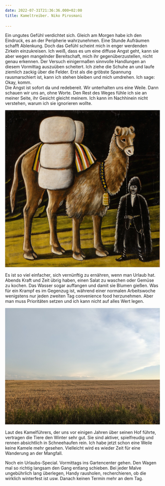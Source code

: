 ```yaml
---
date: 2022-07-31T21:36:36.000+02:00
title: Kameltreiber. Niko Pirosmani

---
```

Ein ungutes Gefühl verdichtet sich. Gleich am Morgen habe ich den Eindruck, es an der Peripherie wahrzunehmen. Eine Stunde Aufräumen schafft Ablenkung. Doch das Gefühl scheint mich in enger werdenden Zirkeln einzukreisen. Ich weiß, dass es um eine diffuse Angst geht, kann sie aber wegen mangelnder Bereitschaft, mich ihr gegenüberzustellen, nicht genau erkennen. Der Versuch einigermaßen sinnvolle Handlungen an diesem Vormittag auszuüben scheitert. Ich ziehe die Schuhe an und laufe ziemlich zackig über die Felder. Erst als die gröbste Spannung rausmarschiert ist, kann ich stehen bleiben und mich umdrehen. Ich sage: Okay, komm.  
Die Angst ist sofort da und redebereit. Wir unterhalten uns eine Weile. Dann schauen wir uns an, ohne Worte. Den Rest des Weges fühle ich sie an meiner Seite, ihr Gesicht gleicht meinem. Ich kann im Nachhinein nicht verstehen, warum ich sie ignorieren wollte.

![](/uploads/kamel.jpg)

Es ist so viel einfacher, sich vernünftig zu ernähren, wenn man Urlaub hat. Abends Kraft und Zeit übrig haben, einen Salat zu waschen oder Gemüse zu kochen. Das Wasser sogar auffangen und damit sie Blumen gießen. Was für ein Krampf es im Gegenzug ist, während einer normalen Arbeitswoche wenigstens nur jeden zweiten Tag convenience food herzunehmen. Aber man muss Prioritäten setzen und ich kann nicht auf alles Wert legen.

![](/uploads/abgeerntetes-feld2.jpg)

Laut des Kamelführers, der uns vor einigen Jahren über seinen Hof führte, vertragen die Tiere den Winter sehr gut. Sie sind aktiver, spielfreudig und rennen absichtlich in Schneehaufen rein. Ich habe jetzt schon eine Weile keine Kamele mehr gesehen. Vielleicht wird es wieder Zeit für eine Wanderung an der Mangfall.

Noch ein Urlaubs-Special. Vormittags ins Gartencenter gehen. Den Wagen mal so richtig langsam den Gang entlang schieben. Bei jeder Malve ungebührlich lang überlegen, Handy rausholen, recherchieren, ob die wirklich winterfest ist usw. Danach keinen Termin mehr an dem Tag.